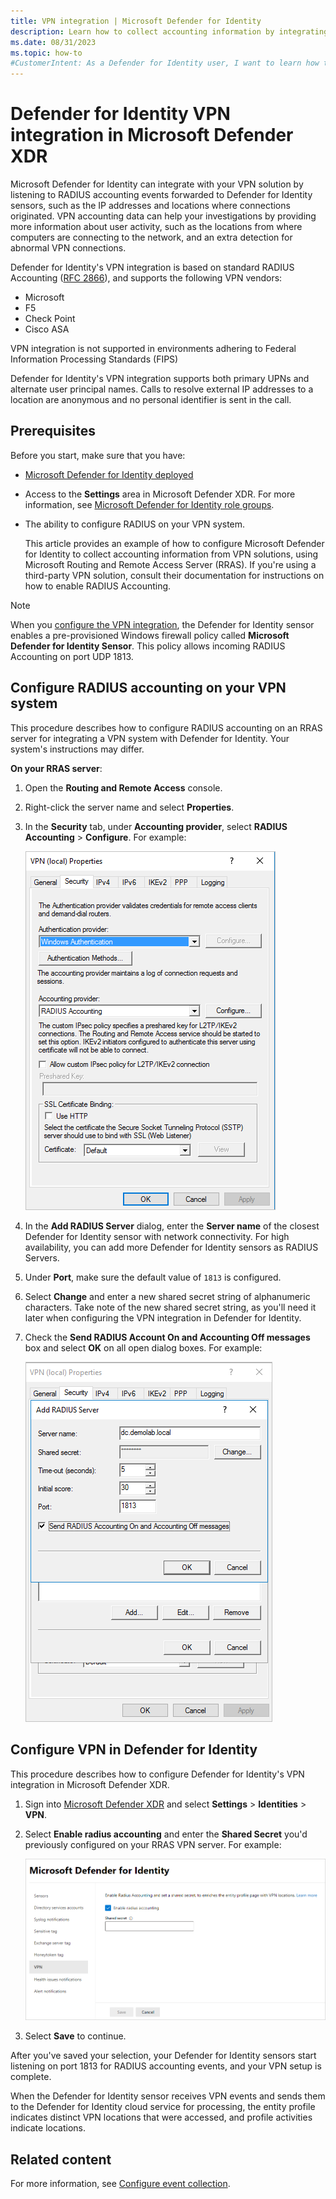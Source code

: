 ```yaml
---
title: VPN integration | Microsoft Defender for Identity
description: Learn how to collect accounting information by integrating a VPN for Microsoft Defender for Identity in Microsoft Defender XDR.
ms.date: 08/31/2023
ms.topic: how-to
#CustomerIntent: As a Defender for Identity user, I want to learn how to collect accounting information from VPN solutions. 
---
```


# Defender for Identity VPN integration in Microsoft Defender XDR

Microsoft Defender for Identity can integrate with your VPN solution by listening to RADIUS accounting events forwarded to Defender for Identity sensors, such as the IP addresses and locations where connections originated. VPN accounting data can help your investigations by providing more information about user activity, such as the locations from where computers are connecting to the network, and an extra detection for abnormal VPN connections.

Defender for Identity's VPN integration is based on standard RADIUS Accounting ([RFC 2866](https://tools.ietf.org/html/rfc2866)), and supports the following VPN vendors:

- Microsoft
- F5
- Check Point
- Cisco ASA

VPN integration is not supported in environments adhering to Federal Information Processing Standards (FIPS)

Defender for Identity's VPN integration supports both primary UPNs and alternate user principal names. Calls to resolve external IP addresses to a location are anonymous and no personal identifier is sent in the call.

## Prerequisites

Before you start, make sure that you have:

- [Microsoft Defender for Identity deployed](deploy-defender-identity.md)
- Access to the **Settings** area in Microsoft Defender XDR. For more information, see [Microsoft Defender for Identity role groups](role-groups.md).
- The ability to configure RADIUS on your VPN system. 

    This article provides an example of how to configure Microsoft Defender for Identity to collect accounting information from VPN solutions, using Microsoft Routing and Remote Access Server (RRAS). If you're using a third-party VPN solution, consult their documentation for instructions on how to enable RADIUS Accounting.

> [!NOTE]
> When you [configure the VPN integration](#configure-vpn-in-defender-for-identity), the Defender for Identity sensor enables a pre-provisioned Windows firewall policy called **Microsoft Defender for Identity Sensor**. This policy allows incoming RADIUS Accounting on port UDP 1813.
>

## Configure RADIUS accounting on your VPN system

This procedure describes how to configure RADIUS accounting on an RRAS server for integrating a VPN system with Defender for Identity. Your system's instructions may differ.

**On your RRAS server**:

1. Open the **Routing and Remote Access** console.
1. Right-click the server name and select **Properties**.
1. In the **Security** tab, under **Accounting provider**, select **RADIUS Accounting** > **Configure**. For example:

    ![Screenshot of the Security tab.](media/radius-setup.png)

1. In the **Add RADIUS Server** dialog, enter the **Server name** of the closest Defender for Identity sensor with network connectivity. For high availability, you can add more Defender for Identity sensors as RADIUS Servers. 

1. Under **Port**, make sure the default value of `1813` is configured. 

1. Select **Change** and enter a new shared secret string of alphanumeric characters. Take note of the new shared secret string, as you'll need it later when configuring the VPN integration in Defender for Identity. 

1. Check the **Send RADIUS Account On and Accounting Off messages** box and select **OK** on all open dialog boxes. For example:

    ![Screenshot of the Send RADIUS Account On and Accounting Off messages button.](media/vpn-set-accounting.png)

## Configure VPN in Defender for Identity

This procedure describes how to configure Defender for Identity's VPN integration in Microsoft Defender XDR.

1. Sign into [Microsoft Defender XDR](https://security.microsoft.com) and select **Settings** > **Identities** > **VPN**.

1. Select **Enable radius accounting** and enter the **Shared Secret** you'd previously configured on your RRAS VPN server. For example:

    ![Screenshot of the Enable radius accounting option.](media//vpn-integration.png)

1. Select **Save** to continue.

After you've saved your selection, your Defender for Identity sensors start listening on port 1813 for RADIUS accounting events, and your VPN setup is complete.

When the Defender for Identity sensor receives VPN events and sends them to the Defender for Identity cloud service for processing, the entity profile indicates distinct VPN locations that were accessed, and profile activities indicate locations.

## Related content

For more information, see [Configure event collection](deploy/configure-event-collection.md).
